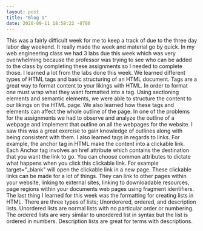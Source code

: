 ```yaml
---
layout: post
title: "Blog 1"
date: 2020-09-11 18:58:22 -0700
---
```

This was a fairly difficult week for me to keep a track of due to the three day labor day weekend. It really made the week and material go by quick. In my web engineering class we had 3 labs due this week which was very overwhelming because the professor was trying to see who can be added to the class by completing these assignments so I needed to complete those. 
I learned a lot from the labs done this week. We learned different types of HTML tags and basic structuring of an HTML document. Tags are a great way to format content to your likings with HTML. In order to format one must wrap what they want formatted into a tag. Using sectioning elements and semantic elements, we were able to structure the content to our likings on the HTML page. We also learned how these tags and elements can affect the whole outline of the page. In one of the problems for the assignments we had to observe and analyze the outline of a webpage and implement that outline on all the webpages for the website. I saw this was a great exercise to gain knowledge of outlines along with being consistent with them. 
I also learned tags in regards to links. For example, the anchor tag in HTML make the content into a clickable link. Each Anchor tag involves an href attribute which contains the destination that you want the link to go. You can choose common attributes to dictate what happens when you click this clickable link. For example target="_blank" will open the clickable link in a new page. These clickable links can be made for a lot of things. They can link to other pages within your website, linking to external sites, linking to downloadable resources, page regions within your documents web pages using fragment identifiers. 
The last thing I learned for this week was the formatting for creating lists in HTML. There are three types of lists; Unorderered, ordered, and description lists. Unordered lists are normal lists with no particular order or numbering. The ordered lists are very similar to unordered list in syntax but the list is ordered in numbers. Description lists are great for terms with descriptions. 

